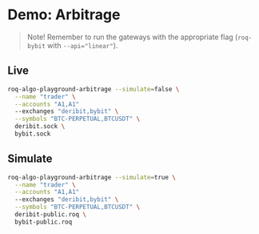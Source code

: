 # Demo: Arbitrage

> Note! Remember to run the gateways with the appropriate flag (`roq-bybit` with `--api="linear"`).

## Live

```bash
roq-algo-playground-arbitrage --simulate=false \
  --name "trader" \
  --accounts "A1,A1"
  --exchanges "deribit,bybit" \
  --symbols "BTC-PERPETUAL,BTCUSDT" \
  deribit.sock \
  bybit.sock
```

## Simulate

```bash
roq-algo-playground-arbitrage --simulate=true \
  --name "trader" \
  --accounts "A1,A1"
  --exchanges "deribit,bybit" \
  --symbols "BTC-PERPETUAL,BTCUSDT" \
  deribit-public.roq \
  bybit-public.roq
```
